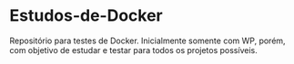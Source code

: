 # Estudos-de-Docker
Repositório para testes de Docker. Inicialmente somente com WP, porém, com objetivo de estudar e testar para todos os projetos possíveis.
